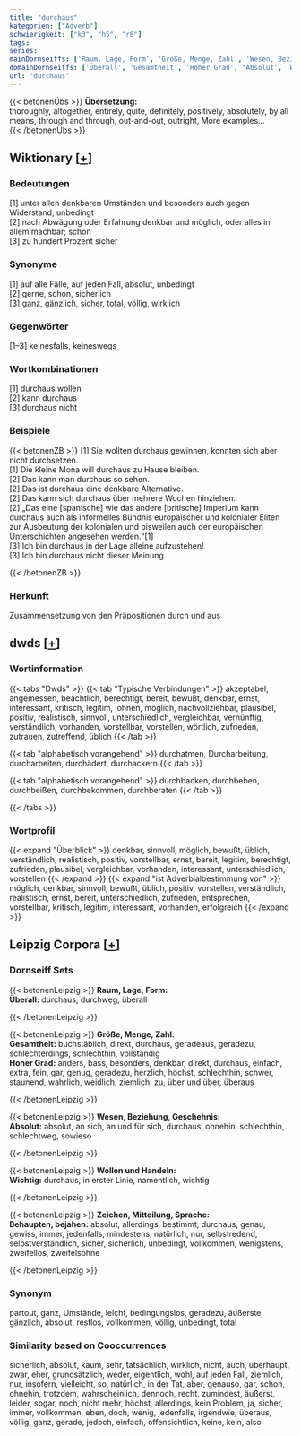 ```yaml
---
title: "durchaus"
kategorien: ["Adverb"]
schwierigkeit: ["k3", "h5", "r8"]
tags:
series:
mainDornseiffs: ['Raum, Lage, Form', 'Größe, Menge, Zahl', 'Wesen, Beziehung, Geschehnis', 'Wollen und Handeln', 'Zeichen, Mitteilung, Sprache']
domainDornseiffs: ['Überall', 'Gesamtheit', 'Hoher Grad', 'Absolut', 'Wichtig', 'Behaupten, bejahen']
url: "durchaus"
---
```


{{< betonenÜbs >}}
**Übersetzung:**  
thoroughly, altogether, entirely, quite, definitely, positively, absolutely, by all means, through and through, out-and-out, outright, More examples...  
{{< /betonenÜbs >}}

## Wiktionary [[+](https://de.wiktionary.org/wiki/durchaus)]

### Bedeutungen
[1] unter allen denkbaren Umständen und besonders auch gegen Widerstand; unbedingt  
[2] nach Abwägung oder Erfahrung denkbar und möglich, oder alles in allem machbar; schon  
[3] zu hundert Prozent sicher  

### Synonyme
[1] auf alle Fälle, auf jeden Fall, absolut, unbedingt  
[2] gerne, schon, sicherlich  
[3] ganz, gänzlich, sicher, total, völlig, wirklich  

### Gegenwörter
[1–3] keinesfalls, keineswegs  

### Wortkombinationen
[1] durchaus wollen  
[2] kann durchaus  
[3] durchaus nicht  

### Beispiele
{{< betonenZB >}}
[1] Sie wollten durchaus gewinnen, konnten sich aber nicht durchsetzen.  
[1] Die kleine Mona will durchaus zu Hause bleiben.  
[2] Das kann man durchaus so sehen.  
[2] Das ist durchaus eine denkbare Alternative.  
[2] Das kann sich durchaus über mehrere Wochen hinziehen.  
[2] „Das eine [spanische] wie das andere [britische] Imperium kann durchaus auch als informelles Bündnis europäischer und kolonialer Eliten zur Ausbeutung der kolonialen und bisweilen auch der europäischen Unterschichten angesehen werden.“[1]  
[3] Ich bin durchaus in der Lage alleine aufzustehen!  
[3] Ich bin durchaus nicht dieser Meinung.  

{{< /betonenZB >}}
### Herkunft
Zusammensetzung von den Präpositionen durch und aus  



## dwds [[+](https://www.dwds.de/wb/durchaus)]

### Wortinformation
{{< tabs "Dwds" >}}
{{< tab "Typische Verbindungen" >}}
akzeptabel, angemessen, beachtlich, berechtigt, bereit, bewußt, denkbar, ernst, interessant, kritisch, legitim, lohnen, möglich, nachvollziehbar, plausibel, positiv, realistisch, sinnvoll, unterschiedlich, vergleichbar, vernünftig, verständlich, vorhanden, vorstellbar, vorstellen, wörtlich, zufrieden, zutrauen, zutreffend, üblich
{{< /tab >}}

{{< tab "alphabetisch vorangehend" >}}
durchatmen, Durcharbeitung, durcharbeiten, durchädert, durchackern
{{< /tab >}}

{{< tab "alphabetisch vorangehend" >}}
durchbacken, durchbeben, durchbeißen, durchbekommen, durchberaten
{{< /tab >}}

{{< /tabs >}}

### Wortprofil
{{< expand "Überblick" >}} denkbar, sinnvoll, möglich, bewußt, üblich, verständlich, realistisch, positiv, vorstellbar, ernst, bereit, legitim, berechtigt, zufrieden, plausibel, vergleichbar, vorhanden, interessant, unterschiedlich, vorstellen {{< /expand >}}
{{< expand "ist Adverbialbestimmung von" >}} möglich, denkbar, sinnvoll, bewußt, üblich, positiv, vorstellen, verständlich, realistisch, ernst, bereit, unterschiedlich, zufrieden, entsprechen, vorstellbar, kritisch, legitim, interessant, vorhanden, erfolgreich {{< /expand >}}

## Leipzig Corpora [[+](https://corpora.uni-leipzig.de/en/res?word=durchaus&corpusId=deu_newscrawl-public_2018)]

### Dornseiff Sets
{{< betonenLeipzig >}}
**Raum, Lage, Form:**  
**Überall:** durchaus, durchweg, überall  

{{< /betonenLeipzig >}}


{{< betonenLeipzig >}}
**Größe, Menge, Zahl:**  
**Gesamtheit:** buchstäblich, direkt, durchaus, geradeaus, geradezu, schlechterdings, schlechthin, vollständig  
**Hoher Grad:** anders, bass, besonders, denkbar, direkt, durchaus, einfach, extra, fein, gar, genug, geradezu, herzlich, höchst, schlechthin, schwer, staunend, wahrlich, weidlich, ziemlich, zu, über und über, überaus  

{{< /betonenLeipzig >}}


{{< betonenLeipzig >}}
**Wesen, Beziehung, Geschehnis:**  
**Absolut:** absolut, an sich, an und für sich, durchaus, ohnehin, schlechthin, schlechtweg, sowieso  

{{< /betonenLeipzig >}}


{{< betonenLeipzig >}}
**Wollen und Handeln:**  
**Wichtig:** durchaus, in erster Linie, namentlich, wichtig  

{{< /betonenLeipzig >}}


{{< betonenLeipzig >}}
**Zeichen, Mitteilung, Sprache:**  
**Behaupten, bejahen:** absolut, allerdings, bestimmt, durchaus, genau, gewiss, immer, jedenfalls, mindestens, natürlich, nur, selbstredend, selbstverständlich, sicher, sicherlich, unbedingt, vollkommen, wenigstens, zweifellos, zweifelsohne  

{{< /betonenLeipzig >}}

### Synonym
partout, ganz, Umstände, leicht, bedingungslos, geradezu, äußerste, gänzlich, absolut, restlos, vollkommen, völlig, unbedingt, total


### Similarity based on Cooccurrences
sicherlich, absolut, kaum, sehr, tatsächlich, wirklich, nicht, auch, überhaupt, zwar, eher, grundsätzlich, weder, eigentlich, wohl, auf jeden Fall, ziemlich, nur, insofern, vielleicht, so, natürlich, in der Tat, aber, genauso, gar, schon, ohnehin, trotzdem, wahrscheinlich, dennoch, recht, zumindest, äußerst, leider, sogar, noch, nicht mehr, höchst, allerdings, kein Problem, ja, sicher, immer, vollkommen, eben, doch, wenig, jedenfalls, irgendwie, überaus, völlig, ganz, gerade, jedoch, einfach, offensichtlich, keine, kein, also

